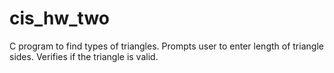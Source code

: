 # cis_hw_two

C program to find types of triangles. 
Prompts user to enter length of triangle sides. Verifies if the triangle is valid.



